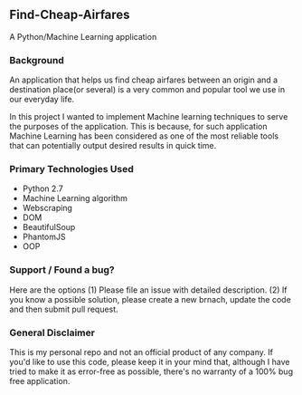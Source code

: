## Find-Cheap-Airfares
A Python/Machine Learning application

### Background
An application that helps us find cheap airfares between an origin and a destination place(or several) is a very common and popular tool we use in our everyday life. 

In this project I wanted to implement Machine learning techniques to serve the purposes of the application. This is because, for such application Machine Learning has been considered as one of the most reliable tools that can potentially output desired results in quick time. 

### Primary Technologies Used
  - Python 2.7
  - Machine Learning algorithm
  - Webscraping
  - DOM
  - BeautifulSoup
  - PhantomJS
  - OOP


### Support / Found a bug?
Here are the options
  (1) Please file an issue with detailed description.
  (2) If you know a possible solution, please create a new brnach, update the code and then submit pull request.
  
### General Disclaimer 
This is my personal repo and not an official product of any company. If you'd like to use this code, please keep it in your mind that, although I have tried to make it as error-free as possible, there's no warranty of a 100% bug free application. 
